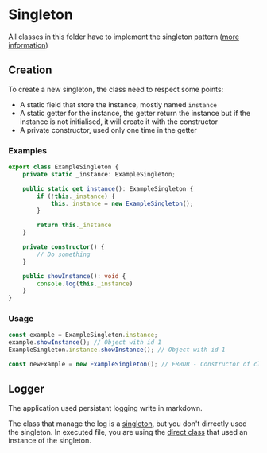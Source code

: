 
# Singleton

All classes in this folder have to implement the singleton pattern ([more information](https://refactoring.guru/fr/design-patterns/singleton))




## Creation

To create a new singleton, the class need to respect some points:

- A static field that store the instance, mostly named `instance`
- A static getter for the instance, the getter return the instance but if the instance is not initialised, it will create it with the constructor
- A private constructor, used only one time in the getter

### Examples

```typescript
export class ExampleSingleton {
    private static _instance: ExampleSingleton;

    public static get instance(): ExampleSingleton {
        if (!this._instance) {
            this._instance = new ExampleSingleton();
        } 

        return this._instance
    }

    private constructor() {
        // Do something
    }

    public showInstance(): void {
        console.log(this._instance)
    }
}
```


### Usage


```typescript
const example = ExampleSingleton.instance;
example.showInstance(); // Object with id 1
ExampleSingleton.instance.showInstance(); // Object with id 1

const newExample = new ExampleSingleton(); // ERROR - Constructor of class ExampleSingleton is private and only accessible within the class declaration
```
## Logger

The application used persistant logging write in markdown.

The class that manage the log is a [singleton](./logger.singleton.ts), but you don't dirrectly used the singleton. In executed file, you are using the [direct class](../classes/logger.ts) that used an instance of the singleton.